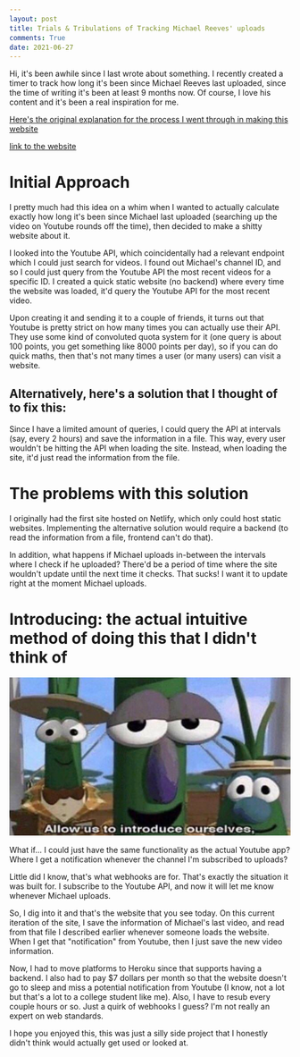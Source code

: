 ```yaml
---
layout: post
title: Trials & Tribulations of Tracking Michael Reeves' uploads
comments: True
date: 2021-06-27
---
```


Hi, it's been awhile since I last wrote about something. I recently created a timer to track how long it's been since Michael Reeves last uploaded, since the time of writing it's been at least 9 months now. Of course, I love his content and it's been a real inspiration for me. 

[Here's the original explanation for the process I went through in making this website](https://www.reddit.com/r/MichaelReeves/comments/s8ztwv/comment/htn64o1/?utm_source=share&utm_medium=web2x&context=3)

[link to the website](https://michaelreeveslastuploaded.herokuapp.com/)

# Initial Approach

I pretty much had this idea on a whim when I wanted to actually calculate exactly how long it's been since Michael last uploaded (searching up the video on Youtube rounds off the time), then decided to make a shitty website about it.

I looked into the Youtube API, which coincidentally had a relevant endpoint which I could just search for videos. I found out Michael's channel ID, and so I could just query from the Youtube API the most recent videos for a specific ID. I created a quick static website (no backend) where every time the website was loaded, it'd query the Youtube API for the most recent video.

Upon creating it and sending it to a couple of friends, it turns out that Youtube is pretty strict on how many times you can actually use their API. They use some kind of convoluted quota system for it (one query is about 100 points, you get something like 8000 points per day), so if you can do quick maths, then that's not many times a user (or many users) can visit a website.

## Alternatively, here's a solution that I thought of to fix this:

Since I have a limited amount of queries, I could query the API at intervals (say, every 2 hours) and save the information in a file. This way, every user wouldn't be hitting the API when loading the site. Instead, when loading the site, it'd just read the information from the file.

# The problems with this solution

I originally had the first site hosted on Netlify, which only could host static websites. Implementing the alternative solution would require a backend (to read the information from a file, frontend can't do that).

In addition, what happens if Michael uploads in-between the intervals where I check if he uploaded? There'd be a period of time where the site wouldn't update until the next time it checks. That sucks! I want it to update right at the moment Michael uploads.

# Introducing: the actual intuitive method of doing this that I didn't think of

![Veggie tales characters with the caption: allow us to introduce ourselves](/assets/images/veggie.jpg)

What if... I could just have the same functionality as the actual Youtube app? Where I get a notification whenever the channel I'm subscribed to uploads?

Little did I know, that's what webhooks are for. That's exactly the situation it was built for. I subscribe to the Youtube API, and now it will let me know whenever Michael uploads.

So, I dig into it and that's the website that you see today. On this current iteration of the site, I save the information of Michael's last video, and read from that file I described earlier whenever someone loads the website. When I get that "notification" from Youtube, then I just save the new video information.

Now, I had to move platforms to Heroku since that supports having a backend. I also had to pay $7 dollars per month so that the website doesn't go to sleep and miss a potential notification from Youtube (I know, not a lot but that's a lot to a college student like me). Also, I have to resub every couple hours or so. Just a quirk of webhooks I guess? I'm not really an expert on web standards.

I hope you enjoyed this, this was just a silly side project that I honestly didn't think would actually get used or looked at.